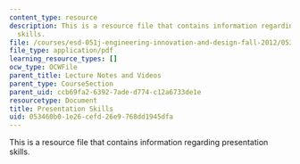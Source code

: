 ```yaml
---
content_type: resource
description: This is a resource file that contains information regarding presentation
  skills.
file: /courses/esd-051j-engineering-innovation-and-design-fall-2012/053460b01e26cefd26e9768dd1945dfa_MITESD_051JF12_Lec14_2.pdf
file_type: application/pdf
learning_resource_types: []
ocw_type: OCWFile
parent_title: Lecture Notes and Videos
parent_type: CourseSection
parent_uid: ccb69fa2-6392-7ade-d774-c12a6733de1e
resourcetype: Document
title: Presentation Skills
uid: 053460b0-1e26-cefd-26e9-768dd1945dfa
---
```

This is a resource file that contains information regarding presentation skills.

